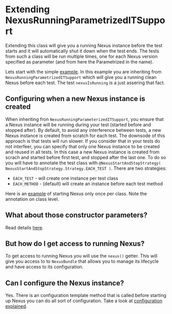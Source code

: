 Extending NexusRunningParametrizedITSupport
===========================================

Extending this class will give you a running Nexus instance before the test starts and it will automatically shut it down when the test ends.
The tests from such a class will be run multiple times, one for each Nexus version specified as parameter (and from here the Parametrized in the name).

Lets start with the simple [example][nrpits-example-01].
In this example you are inheriting from `NexusRunningParametrizedITSupport` which will give you a running clean Nexus before each test.
The test `nexusIsRunning` is a just assering that fact.

Configuring when a new Nexus instance is created
------------------------------------------------

When inheriting fron `NexusRunningParameterizedITSupport`, you ensure that a Nexus instance will be running during your test (started before and stopped after).
By default, to avoid any interference between tests, a new Nexus instance is created from scratch for each test. The downsode of this approach is that tests will run slower.
If you consider that in your tests do not interfeer, you can specify that only one Nexus instance to be created and reused in all tests. In this case a new Nexus instance is created from scrach and started before first test, and stopped after the last one.
To do so you will have to annotate the test class with `@NexusStartAndStopStrategy( NexusStartAndStopStrategy.Strategy.EACH_TEST )`.
There are two strategies:
* `EACH_TEST` - will create one instance per test class
* `EACH_METHOD` - (default) will create an instance before each test method

Here is an [example][nrpits-example-02] of starting Nexus only once per class. Note the annotation on class level.

What about those constructor parameters?
----------------------------------------
Read details [here][parameters].

But how do I get access to running Nexus?
----------------------------------------
To get access to running Nexus you will use the `nexus()` getter. This will give you access to to `NexusBundle` that allows you to manage its lifecycle and have access to its configuration.

Can I configure the Nexus instance?
-----------------------------------
Yes. There is an configuration template method that is called before starting up Nexus you can do all sort of configuration. Take a look at [configuration explained][configuration].

[nrpits-example-01]: NRPITSExample01IT.java
[nrpits-example-02]: NRPITSExample02IT.java
[configuration]: ../../../../../../../../../Configuration.md
[parameters]: ../../../../../../../../../Parameters.md